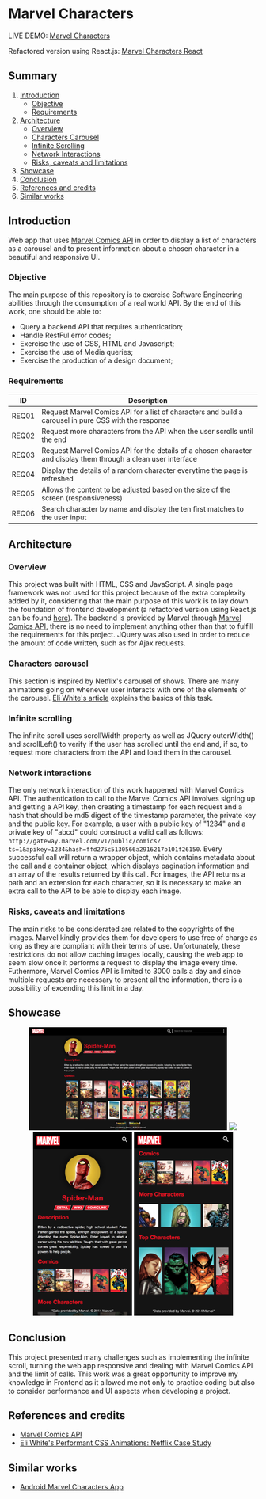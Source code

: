 # Marvel Characters
LIVE DEMO: [Marvel Characters](https://monicargomes.github.io/marvel-character/)

Refactored version using React.js: [Marvel Characters React](https://github.com/monicargomes/marvel-characters-react)
## Summary
1. [Introduction](#introduction)  
    * [Objective](#objective)
    * [Requirements](#requirements)
3. [Architecture](#architecture) 
    * [Overview](#architecture-overview) 
    * [Characters Carousel](#characters-carousel) 
    * [Infinite Scrolling](#infinite-scrolling) 
    * [Network Interactions](#network-interactions) 
    * [Risks, caveats and limitations](#risks) 
4. [Showcase](#showcase)
4. [Conclusion](#conclusion)
5. [References and credits](#references) 
6. [Similar works](#similar-works) 

<a name="introduction" />

## Introduction
Web app that uses [Marvel Comics API](https://developer.marvel.com/) in order to display a list of characters as a carousel and to present information about a chosen character in a beautiful and responsive UI.

<a name="objective" />

### Objective
The main purpose of this repository is to exercise Software Engineering abilities through the consumption of a real world API. By the end of this work, one should be able to:
* Query a backend API that requires authentication;
* Handle RestFul error codes;
* Exercise the use of CSS, HTML and Javascript;
* Exercise the use of Media queries;
* Exercise the production of a design document;

<a name="requirements" />

### Requirements
| ID | Description |
| --- | --- |
| REQ01 | Request Marvel Comics API for a list of characters and build a carousel in pure CSS with the response |
| REQ02 | Request more characters from the API when the user scrolls until the end |
| REQ03 | Request Marvel Comics API for the details of a chosen character and display them through a clean user interface |
| REQ04 | Display the details of a random character everytime the page is refreshed |
| REQ05 | Allows the content to be adjusted based on the size of the screen (responsiveness) |
| REQ06 | Search character by name and display the ten first matches to the user input |

<a name="architecture" />

## Architecture

<a name="architecture-overview" />

### Overview
This project was built with HTML, CSS and JavaScript. A single page framework was not used for this project because of the extra complexity added by it, considering that the main purpose of this work is to lay down the foundation of frontend development (a refactored version using React.js can be found [here](https://github.com/monicargomes/marvel-characters-react)). The backend is provided by Marvel through [Marvel Comics API](https://developer.marvel.com/), there is no need to implement anything other than that to fulfill the requirements for this project. JQuery was also used in order to reduce the amount of code written, such as for Ajax requests.

<a name="characters-carousel" />

### Characters carousel
This section is inspired by Netflix's carousel of shows. There are many animations going on whenever user interacts with one of the elements of the carousel. [Eli White's article](http://eng.wealthfront.com/2015/06/30/implementing-netflix-redesign/) explains the basics of this task.

<a name="infinite-scrolling" />

### Infinite scrolling
The infinite scroll uses scrollWidth property as well as JQuery outerWidth() and scrollLeft() to verify if the user has scrolled until the end and, if so, to request more characters from the API and load them in the carousel.

<a name="network-interactions" />

### Network interactions
The only network interaction of this work happened with Marvel Comics API. The authentication to call to the Marvel Comics API involves signing up and getting a API key, then creating a timestamp for each request and a hash that should be md5 digest of the timestamp parameter, the private key and the public key. For example, a user with a public key of "1234" and a private key of "abcd" could construct a valid call as follows: `http://gateway.marvel.com/v1/public/comics?ts=1&apikey=1234&hash=ffd275c5130566a2916217b101f26150`. Every successful call will return a wrapper object, which contains metadata about the call and a container object, which displays pagination information and an array of the results returned by this call. For images, the API returns a path and an extension for each character, so it is necessary to make an extra call to the API to be able to display each image.

<a name="risks" />

### Risks, caveats and limitations
The main risks to be considerated are related to the copyrights of the images. Marvel kindly provides them for developers to use free of charge as long as they are compliant with their terms of use. Unfortunately, these restrictions do not allow caching images locally, causing the web app to seem slow once it performs a request to display the image every time. Futhermore, Marvel Comics API is limited to 3000 calls a day and since multiple requests are necessary to present all the information, there is a possibility of excending this limit in a day.

<a name="showcase" />

## Showcase
<p align="center">
  <img src="showcase/art01.png" width=400>
  <img src="showcase/art02.png" width=400>
  <img src="showcase/art05.png" width=200>
  <img src="showcase/art06.png" width=200>
</p>

<a name="conclusion" />

## Conclusion
This project presented many challenges such as implementing the infinite scroll, turning the web app responsive and dealing with Marvel Comics API and the limit of calls. This work was a great opportunity to improve my knowledge in Frontend as it allowed me not only to practice coding but also to consider performance and UI aspects when developing a project.

<a name="references" />

## References and credits
* [Marvel Comics API](https://developer.marvel.com/)
* [Eli White's Performant CSS Animations: Netflix Case Study](http://eng.wealthfront.com/2015/06/30/implementing-netflix-redesign/)

<a name="similar-works" />

## Similar works
* [Android Marvel Characters App](https://github.com/edsilfer/marvel-characters)